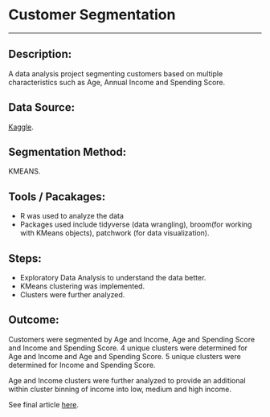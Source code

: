 # Customer Segmentation

---

## Description:
A data analysis project segmenting customers based on multiple characteristics such as Age, Annual Income and Spending Score. 

## Data Source:
[Kaggle](https://www.kaggle.com/datasets/vjchoudhary7/customer-segmentation-tutorial-in-python).

## Segmentation Method:
KMEANS.

## Tools / Pacakages:
+ R was used to analyze the data
+ Packages used include tidyverse (data wrangling), broom(for working with KMeans objects), patchwork (for data visualization).

## Steps:
+ Exploratory Data Analysis to understand the data better.
+ KMeans clustering was implemented.
+ Clusters were further analyzed.

## Outcome:
Customers were segmented by Age and Income, Age and Spending Score and Income and Spending Score. 4 unique clusters were determined for Age and Income and Age and Spending Score. 5 unique clusters were determined for Income and Spending Score.

Age and Income clusters were further analyzed to provide an additional within cluster binning of income into low, medium and high income. 

See final article [here](https://rpubs.com/LucasO/799240).
